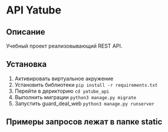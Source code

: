 # API Yatube

## Описание
Учебный проект реализовывающий REST API.

## Установка

1. Активировать виртуальное акружение
2. Установить библиотеки 
``pip install -r requirements.txt``
3. Перейти в дерикторию
``cd yatube_api``
4. Выполнить миграции 
``python3 manage.py migrate``
5. Запустить guard_deal_web
``python3 manage.py runserver``

## Примеры запросов лежат в папке static

